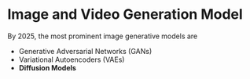 # Image and Video Generation Model

By 2025, the most prominent image generative models are

* Generative Adversarial Networks (GANs)
* Variational Autoencoders (VAEs)
* **Diffusion Models**

